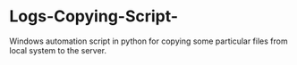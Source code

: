 # Logs-Copying-Script-
Windows automation script in python for copying some particular files from local system to the server.

